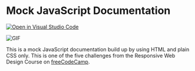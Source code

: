 # Mock JavaScript Documentation

[![Open in Visual Studio Code](https://open.vscode.dev/badges/open-in-vscode.svg)](https://open.vscode.dev/codingwolf-at/mock-js-documentation)

![GIF](gif/js-mock.gif)

 This is a mock JavaScript documentation build up by using HTML and plain CSS only. This is one of the five challenges from the Responsive Web Design Course on [freeCodeCamp](https://www.freecodecamp.org/learn).
